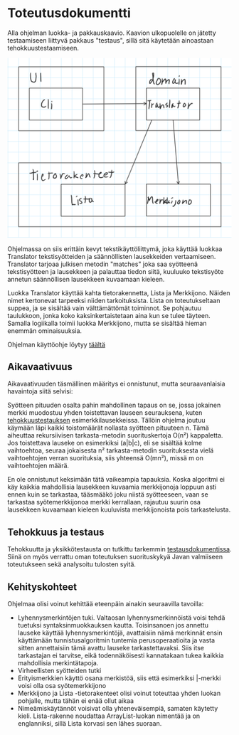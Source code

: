 # Toteutusdokumentti


Alla ohjelman luokka- ja pakkauskaavio. Kaavion ulkopuolelle on jätetty testaamiseen liittyvä pakkaus "testaus", sillä sitä käytetään ainoastaan tehokkuustestaamiseen.

![](https://raw.githubusercontent.com/tuomoart/regex-tulkki/master/Dokumentaatio/Misc/Luokka-%20ja%20pakkauskaavio.png)

Ohjelmassa on siis erittäin kevyt tekstikäyttöliittymä, joka käyttää luokkaa Translator tekstisyötteiden ja säännöllisten lausekkeiden vertaamiseen. Translator tarjoaa julkisen metodin "matches" joka saa syötteenä tekstisyötteen ja lausekkeen ja palauttaa tiedon siitä, kuuluuko tekstisyöte annetun säännöllisen lausekkeen kuvaamaan kieleen.

Luokka Translator käyttää kahta tietorakennetta, Lista ja Merkkijono. Näiden nimet kertonevat tarpeeksi niiden tarkoituksista. Lista on toteutukseltaan suppea, ja se sisältää vain välttämättömät toiminnot. Se pohjautuu taulukkoon, jonka koko kaksinkertaistetaan aina kun se tulee täyteen. Samalla logiikalla toimii luokka Merkkijono, mutta se sisältää hieman enemmän ominaisuuksia.

Ohjelman käyttöohje löytyy [täältä](https://github.com/tuomoart/regex-tulkki/blob/master/Dokumentaatio/K%C3%A4ytt%C3%B6ohje.md)


## Aikavaativuus

Aikavaativuuden täsmällinen määritys ei onnistunut, mutta seuraavanlaisia havaintoja siitä selvisi:

Syötteen pituuden osalta pahin mahdollinen tapaus on se, jossa jokainen merkki muodostuu yhden toistettavan lauseen seurauksena, kuten [tehokkuustestauksen](https://github.com/tuomoart/regex-tulkki/blob/master/Dokumentaatio/Testausdokumentti.md) esimerkkilausekkeissa. Tällöin ohjelma joutuu käymään läpi kaikki toistomäärät nollasta syötteen pituuteen n. Tämä aiheuttaa rekursiivisen tarkasta-metodin suorituskertoja O(n²) kappaletta. Jos toistettava lauseke on esimerkiksi (a|b|c), eli se sisältää kolme vaihtoehtoa, seuraa jokaisesta n² tarkasta-metodin suorituksesta vielä vaihtoehtojen verran suorituksia, siis yhteensä O(mn²), missä m on vaihtoehtojen määrä.

En ole onnistunut keksimään tätä vaikeampia tapauksia. Koska algoritmi ei käy kaikkia mahdollisia lausekkeen kuvaamia merkkijonoja loppuun asti ennen kuin se tarkastaa, tääsmääkö joku niistä syötteeseen, vaan se tarkastaa syötemerkkijonoa merkki kerrallaan, rajautuu suurin osa lausekkeen kuvaamaan kieleen kuuluvista merkkijonoista pois tarkastelusta.


## Tehokkuus ja testaus

Tehokkuutta ja yksikkötestausta on tutkittu tarkemmin [testausdokumentissa](https://github.com/tuomoart/regex-tulkki/blob/master/Dokumentaatio/Testausdokumentti.md). Siinä on myös verrattu oman toteutuksen suorituskykyä Javan valmiiseen toteutukseen sekä analysoitu tulosten syitä.


## Kehityskohteet

Ohjelmaa olisi voinut kehittää eteenpäin ainakin seuraavilla tavoilla:

 - Lyhennysmerkintöjen tuki. Valtaosan lyhennysmerkinnöistä voisi tehdä tuetuksi syntaksinmuokkauksen kautta. Toisinsanoen jos annettu lauseke käyttää lyhennysmerkintöjä, avattaisiin nämä merkinnät ensin käyttämään tunnistusalgoritmin tuntemia perusoperaatioita ja vasta sitten annettaisiin tämä avattu lauseke tarkastettavaksi. Siis itse tarkastajan ei tarvitse, eikä todennäköisesti kannatakaan tukea kaikkia mahdollisia merkintätapoja.
 - Virheellisten syötteiden tutki
 - Erityismerkkien käyttö osana merkistöä, siis että esimerkiksi |-merkki voisi olla osa syötemerkkijono
 - Merkkijono ja Lista -tietorakenteet olisi voinut toteuttaa yhden luokan pohjalle, mutta tähän ei enää ollut aikaa
 - Nimeämiskäytännöt voisivat olla yhteneväisempiä, samaten käytetty kieli. Lista-rakenne noudattaa ArrayList-luokan nimentää ja on englanniksi, sillä Lista korvasi sen lähes suoraan.

